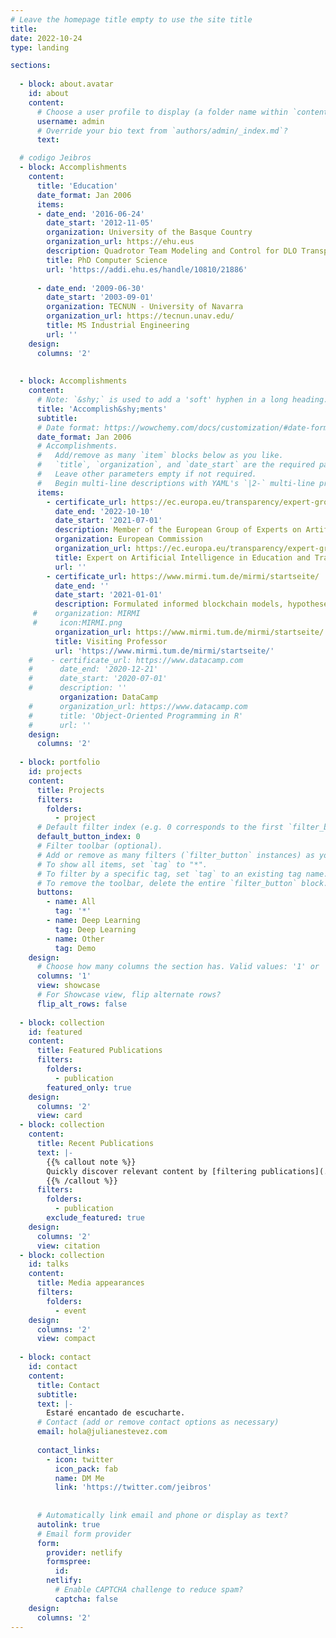 ```yaml
---
# Leave the homepage title empty to use the site title
title:
date: 2022-10-24
type: landing

sections:
  
  - block: about.avatar
    id: about
    content:
      # Choose a user profile to display (a folder name within `content/authors/`)
      username: admin
      # Override your bio text from `authors/admin/_index.md`?
      text:

  # codigo Jeibros
  - block: Accomplishments
    content:
      title: 'Education'
      date_format: Jan 2006
      items:
      - date_end: '2016-06-24'
        date_start: '2012-11-05'
        organization: University of the Basque Country
        organization_url: https://ehu.eus
        description: Quadrotor Team Modeling and Control for DLO Transportation
        title: PhD Computer Science
        url: 'https://addi.ehu.es/handle/10810/21886'
    
      - date_end: '2009-06-30'
        date_start: '2003-09-01'
        organization: TECNUN - University of Navarra
        organization_url: https://tecnun.unav.edu/
        title: MS Industrial Engineering
        url: ''
    design:
      columns: '2'
    
     
  - block: Accomplishments
    content:
      # Note: `&shy;` is used to add a 'soft' hyphen in a long heading.
      title: 'Accomplish&shy;ments'
      subtitle:
      # Date format: https://wowchemy.com/docs/customization/#date-format
      date_format: Jan 2006
      # Accomplishments.
      #   Add/remove as many `item` blocks below as you like.
      #   `title`, `organization`, and `date_start` are the required parameters.
      #   Leave other parameters empty if not required.
      #   Begin multi-line descriptions with YAML's `|2-` multi-line prefix.
      items:
        - certificate_url: https://ec.europa.eu/transparency/expert-groups-register/screen/expert-groups/consult?lang=en&do=groupDetail.groupDetail&groupID=3774
          date_end: '2022-10-10'
          date_start: '2021-07-01'
          description: Member of the European Group of Experts on Artificial Intelligence ethics in Education and Training
          organization: European Commission
          organization_url: https://ec.europa.eu/transparency/expert-groups-register/screen/expert-groups/consult?lang=en&do=groupDetail.groupDetail&groupID=3774
          title: Expert on Artificial Intelligence in Education and Training
          url: ''
        - certificate_url: https://www.mirmi.tum.de/mirmi/startseite/
          date_end: ''
          date_start: '2021-01-01'
          description: Formulated informed blockchain models, hypotheses.
     #    organization: MIRMI
     #     icon:MIRMI.png
          organization_url: https://www.mirmi.tum.de/mirmi/startseite/
          title: Visiting Professor
          url: 'https://www.mirmi.tum.de/mirmi/startseite/'
    #    - certificate_url: https://www.datacamp.com
    #      date_end: '2020-12-21'
    #      date_start: '2020-07-01'
    #      description: ''
           organization: DataCamp
    #      organization_url: https://www.datacamp.com
    #      title: 'Object-Oriented Programming in R'
    #      url: ''
    design:
      columns: '2'
  
  - block: portfolio
    id: projects
    content:
      title: Projects
      filters:
        folders:
          - project
      # Default filter index (e.g. 0 corresponds to the first `filter_button` instance below).
      default_button_index: 0
      # Filter toolbar (optional).
      # Add or remove as many filters (`filter_button` instances) as you like.
      # To show all items, set `tag` to "*".
      # To filter by a specific tag, set `tag` to an existing tag name.
      # To remove the toolbar, delete the entire `filter_button` block.
      buttons:
        - name: All
          tag: '*'
        - name: Deep Learning
          tag: Deep Learning
        - name: Other
          tag: Demo
    design:
      # Choose how many columns the section has. Valid values: '1' or '2'.
      columns: '1'
      view: showcase
      # For Showcase view, flip alternate rows?
      flip_alt_rows: false
 
  - block: collection
    id: featured
    content:
      title: Featured Publications
      filters:
        folders:
          - publication
        featured_only: true
    design:
      columns: '2'
      view: card
  - block: collection
    content:
      title: Recent Publications
      text: |-
        {{% callout note %}}
        Quickly discover relevant content by [filtering publications](./publication/).
        {{% /callout %}}
      filters:
        folders:
          - publication
        exclude_featured: true
    design:
      columns: '2'
      view: citation
  - block: collection
    id: talks
    content:
      title: Media appearances
      filters:
        folders:
          - event
    design:
      columns: '2'
      view: compact
 
  - block: contact
    id: contact
    content:
      title: Contact
      subtitle:
      text: |-
        Estaré encantado de escucharte.
      # Contact (add or remove contact options as necessary)
      email: hola@julianestevez.com
      
      contact_links:
        - icon: twitter
          icon_pack: fab
          name: DM Me
          link: 'https://twitter.com/jeibros'
        
       
      # Automatically link email and phone or display as text?
      autolink: true
      # Email form provider
      form:
        provider: netlify
        formspree:
          id:
        netlify:
          # Enable CAPTCHA challenge to reduce spam?
          captcha: false
    design:
      columns: '2'
---
```

